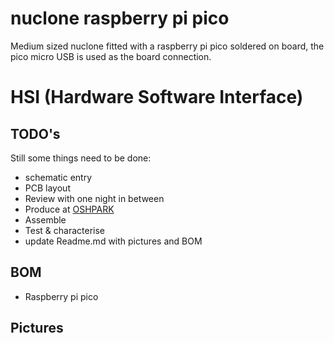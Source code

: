 # nuclone raspberry pi pico
Medium sized nuclone fitted with a raspberry pi pico soldered on board, the pico micro USB is used as the board connection.
# HSI (Hardware Software Interface)
## TODO's
Still some things need to be done:
* schematic entry 
* PCB layout
* Review with one night in between
* Produce at [OSHPARK](https://oshpark.com/)
* Assemble
* Test & characterise
* update Readme.md with pictures and BOM
## BOM
* Raspberry pi pico
## Pictures
